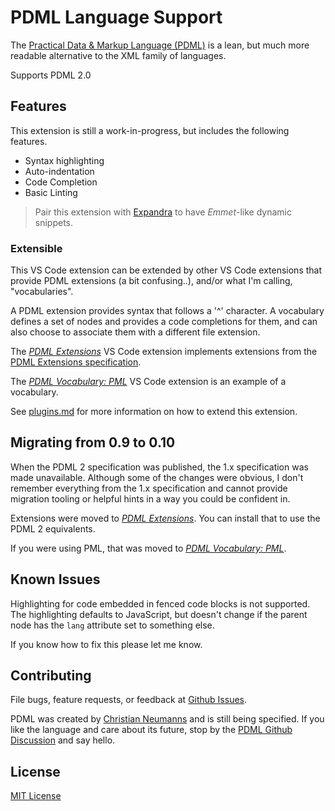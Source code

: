 # PDML Language Support

The [Practical Data & Markup Language (PDML)](https://pdml-lang.dev) is a lean, but much more readable alternative to the XML family of languages.

Supports PDML 2.0

## Features

This extension is still a work-in-progress, but includes the following features.

- Syntax highlighting
- Auto-indentation
- Code Completion
- Basic Linting

> Pair this extension with [Expandra](https://marketplace.visualstudio.com/items?itemName=shelby-landen.expandra) to have *Emmet*-like dynamic snippets.

### Extensible
This VS Code extension can be extended by other VS Code extensions that provide PDML extensions (a bit confusing..), and/or what I'm calling, "vocabularies".

A PDML extension provides syntax that follows a '^' character. A vocabulary defines a set of nodes and provides a code completions for them, and can also choose to associate them with a different file extension.

The [*PDML Extensions*](https://marketplace.visualstudio.com/items?itemName=shelby-landen.pdml-extensions) VS Code extension implements extensions from the [PDML Extensions specification](https://pdml-lang.dev/docs/extensions/user_manual/index.html).

The [*PDML Vocabulary: PML*](https://marketplace.visualstudio.com/items?itemName=shelby-landen.pdml-pml) VS Code extension is an example of a vocabulary.

See [plugins.md](./plugins.md) for more information on how to extend this extension.

## Migrating from 0.9 to 0.10
When the PDML 2 specification was published, the 1.x specification was made unavailable. Although some of the changes were obvious, I don't remember everything from the 1.x specification and cannot provide migration tooling or helpful hints in a way you could be confident in.

Extensions were moved to [*PDML Extensions*](https://marketplace.visualstudio.com/items?itemName=shelby-landen.pdml-extensions). You can install that to use the PDML 2 equivalents.

If you were using PML, that was moved to [*PDML Vocabulary: PML*](https://marketplace.visualstudio.com/items?itemName=shelby-landen.pdml-pml).

## Known Issues

Highlighting for code embedded in fenced code blocks is not supported. The highlighting defaults to JavaScript, but doesn't change if the parent node has the `lang` attribute set to something else.

If you know how to fix this please let me know.

## Contributing

File bugs, feature requests, or feedback at [Github Issues](https://github.com/slanden/vscode-pdml/issues).

PDML was created by [Christian Neumanns](https://github.com/pdml-lang) and is still being specified. If you like the language and care about its future, stop by the [PDML Github Discussion](https://github.com/pdml-lang/basic-specification/discussions) and say hello.

## License

[MIT License](LICENSE)
